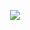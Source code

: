  <p align = "center"> <img src = https://encrypted-tbn0.gstatic.com/images?q=tbn:ANd9GcTOZwjfWgU3VnDOOH6DPO8Y_xjB4UUY47F5_fi14HO5Hg&s> </p>
